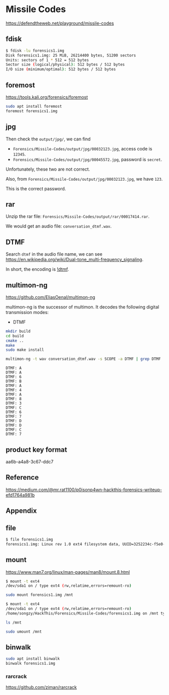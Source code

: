 # Missile Codes

<https://defendtheweb.net/playground/missile-codes>

## fdisk

```bash
$ fdisk -lu forensics1.img
Disk forensics1.img: 25 MiB, 26214400 bytes, 51200 sectors
Units: sectors of 1 * 512 = 512 bytes
Sector size (logical/physical): 512 bytes / 512 bytes
I/O size (minimum/optimal): 512 bytes / 512 bytes
```

## foremost

<https://tools.kali.org/forensics/foremost>

```bash
sudo apt install foremost
foremost forensics1.img
```

## jpg

Then check the `output/jpg/`, we can find

- `Forensics/Missile-Codes/output/jpg/00032123.jpg`, access code is `12345`.
- `Forensics/Missile-Codes/output/jpg/00045572.jpg`, password is `secret`.

Unfortunately, these two are not correct.

Also, from `Forensics/Missile-Codes/output/jpg/00032123.jpg`, we have `123`.

This is the correct password.

## rar

Unzip the rar file: `Forensics/Missile-Codes/output/rar/00017414.rar`.

We would get an audio file: `conversation_dtmf.wav`.

## DTMF

Search `dtmf` in the audio file name, we can see <https://en.wikipedia.org/wiki/Dual-tone_multi-frequency_signaling>.

In short, the encoding is [!dtmf](./dtmf.png).

## multimon-ng

<https://github.com/EliasOenal/multimon-ng>

multimon-ng is the successor of multimon. It decodes the following digital transmission modes:

- DTMF

```bash
mkdir build
cd build
cmake ..
make
sudo make install
```

```bash
multimon-ng -t wav conversation_dtmf.wav -s SCOPE -a DTMF | grep DTMF
```

```text
DTMF: A
DTMF: A
DTMF: 6
DTMF: B
DTMF: A
DTMF: 4
DTMF: A
DTMF: 8
DTMF: 3
DTMF: C
DTMF: 6
DTMF: 7
DTMF: D
DTMF: D
DTMF: C
DTMF: 7
```

## product key format

aa6b-a4a8-3c67-ddc7

## Reference

<https://medium.com/@mr.rat1100/p0isonp4wn-hackthis-forensics-writeup-efd1764a981b>

## Appendix

## file

```bash
$ file forensics1.img
forensics1.img: Linux rev 1.0 ext4 filesystem data, UUID=3252234c-f5e0-4ed4-a809-beb029819989, volume name "Forensics" (extents) (huge files)
```

## mount

<https://www.man7.org/linux/man-pages/man8/mount.8.html>

```bash
$ mount -t ext4
/dev/sda1 on / type ext4 (rw,relatime,errors=remount-ro)
```

```bash
sudo mount forensics1.img /mnt
```

```bash
$ mount -t ext4
/dev/sda1 on / type ext4 (rw,relatime,errors=remount-ro)
/home/songzy/HackThis/Forensics/Missile-Codes/forensics1.img on /mnt type ext4 (rw,relatime)
```

```bash
ls /mnt
```

```bash
sudo umount /mnt
```

## binwalk

```bash
sudo apt install binwalk
binwalk forensics1.img
```

### rarcrack

<https://github.com/ziman/rarcrack>

